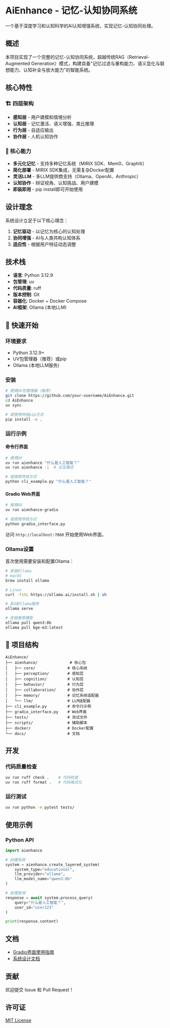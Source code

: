 # AiEnhance - 记忆-认知协同系统

一个基于深度学习和认知科学的AI认知增强系统，实现记忆-认知协同处理。

## 概述

本项目实现了一个完整的记忆-认知协同系统，超越传统RAG（Retrieval-Augmented Generation）模式，构建具备"记忆过滤与重构能力、语义显化与联想能力、认知补全与放大能力"的智能系统。

## 核心特性

### 🏗️ 四层架构
- **感知层** - 用户建模和情境分析
- **认知层** - 记忆激活、语义增强、类比推理
- **行为层** - 自适应输出
- **协作层** - 人机认知协作

### 🧠 核心能力
- **多元化记忆** - 支持多种记忆系统（MIRIX SDK、Mem0、Graphiti）
- **简化部署** - MIRIX SDK集成，无需复杂Docker配置  
- **灵活LLM** - 多LLM提供商支持（Ollama、OpenAI、Anthropic）
- **认知协作** - 辩证视角、认知挑战、用户建模
- **即装即用** - pip install即可开始使用

## 设计理念

系统设计立足于以下核心理念：

1. **记忆驱动** - 以记忆为核心的认知处理
2. **协同增强** - AI与人类共构认知体系
3. **适应性** - 根据用户特征动态调整

## 技术栈

- **语言**: Python 3.12.9
- **包管理**: uv
- **代码质量**: ruff
- **版本控制**: Git
- **容器化**: Docker + Docker Compose
- **AI框架**: Ollama (本地LLM)

## 🚀 快速开始

### 环境要求

- Python 3.12.9+
- UV包管理器（推荐）或pip
- Ollama (本地LLM服务)

### 安装

```bash
# 使用UV包管理器（推荐）
git clone https://github.com/your-username/AiEnhance.git
cd AiEnhance
uv sync

# 或使用传统pip方式
pip install -e .
```

### 运行示例

#### 命令行界面
```bash
# 使用UV
uv run aienhance "什么是人工智能？"
uv run aienhance -i  # 交互模式

# 或使用传统方式
python cli_example.py "什么是人工智能？"
```

#### Gradio Web界面
```bash
# 使用UV
uv run aienhance-gradio

# 或使用传统方式
python gradio_interface.py
```

访问 `http://localhost:7860` 开始使用Web界面。

### Ollama设置

首次使用需要安装和配置Ollama：

```bash
# 安装Ollama
# macOS
brew install ollama

# Linux  
curl -fsSL https://ollama.ai/install.sh | sh

# 启动Ollama服务
ollama serve

# 安装推荐模型
ollama pull qwen3:8b
ollama pull bge-m3:latest
```

## 📁 项目结构

```
AiEnhance/
├── aienhance/              # 核心包
│   ├── core/              # 核心系统
│   ├── perception/        # 感知层
│   ├── cognition/         # 认知层
│   ├── behavior/          # 行为层
│   ├── collaboration/     # 协作层
│   ├── memory/            # 记忆系统适配器
│   └── llm/               # LLM适配器
├── cli_example.py         # 命令行示例
├── gradio_interface.py    # Web界面
├── tests/                 # 测试文件
├── scripts/               # 辅助脚本
├── docker/                # Docker配置
└── docs/                  # 文档
```

## 开发

### 代码质量检查
```bash
uv run ruff check .    # 代码检查
uv run ruff format .   # 代码格式化
```

### 运行测试
```bash
uv run python -m pytest tests/
```

## 使用示例

### Python API

```python
import aienhance

# 创建系统
system = aienhance.create_layered_system(
    system_type="educational",
    llm_provider="ollama",
    llm_model_name="qwen3:8b"
)

# 处理查询
response = await system.process_query(
    query="什么是人工智能？",
    user_id="user123"
)

print(response.content)
```

## 文档

- [Gradio界面使用指南](GRADIO_INTERFACE.md)
- [系统设计文档](docs/design/memory-cognitive-system-design.md)

## 贡献

欢迎提交 Issue 和 Pull Request！

## 许可证

[MIT License](LICENSE)